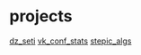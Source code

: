# projects
[dz_seti](https://github.com/mockystr/jupyter_projects/tree/dz_seti)
[vk_conf_stats](https://github.com/mockystr/jupyter_projects/tree/vk_conf_stats)
[stepic_algs](https://github.com/mockystr/jupyter_projects/tree/stepic_algs)
